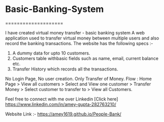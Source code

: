 # Basic-Banking-System
====================

I have created virtual money transfer - basic banking system A web
application used to transfer virtual money between multiple users and
also record the banking transactions. The website has the following specs :- 

1. A dummy data for upto 10 customers.
2. Customers table withbasic fields such as name, email, current balance etc. 
3. Transfer History which records all the transactions.

No Login Page, No user creation. Only Transfer of Money. Flow : Home
Page \> View all customers \> Select and View one customer \> Transfer
Money \> Select customer to transfer to \> View all Customers.

Feel free to connect with me over Linkedin [Click
here]  https://www.linkedin.com/in/amey-gupta-282763210/

Website Link :- https://amey1619.github.io/People-Bank/

